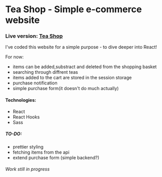 # Tea Shop - Simple e-commerce website
### Live version: [Tea Shop](https://shoptea.netlify.app)

I've coded this website for a simple purpose - to dive deeper into React!

For now:
- items can be added,substract and deleted from the shopping basket
- searching through diffrent teas
- items added to the cart are stored in the session storage
- purchase notification
- simple purchase form(it doesn't do much actually)

#### Technologies:
- React
- React Hooks
- Sass


#####  TO-DO:
- prettier styling
- fetching items from the api
- extend purchase form (simple backend?)

###### Work still in progress
